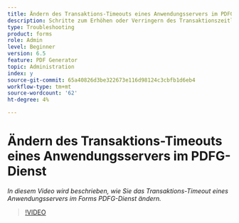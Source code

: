 ```yaml
---
title: Ändern des Transaktions-Timeouts eines Anwendungsservers im PDFG-Dienst
description: Schritte zum Erhöhen oder Verringern des Transaktionszeitlimits eines Anwendungsservers für PDF Generator
type: Troubleshooting
product: forms
role: Admin
level: Beginner
version: 6.5
feature: PDF Generator
topic: Administration
index: y
source-git-commit: 65a40826d3be322673e116d98124c3cbfb1d6eb4
workflow-type: tm+mt
source-wordcount: '62'
ht-degree: 4%

---
```



# Ändern des Transaktions-Timeouts eines Anwendungsservers im PDFG-Dienst

*In diesem Video wird beschrieben, wie Sie das Transaktions-Timeout eines Anwendungsservers im Forms PDFG-Dienst ändern.*

>[!VIDEO](https://video.tv.adobe.com/v/335555?quality=9&learn=on)
